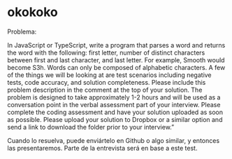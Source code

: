 # okokoko

Problema:

In JavaScript or TypeScript, write a program that parses a word and returns the word with the following: first letter, number of distinct characters between first and last character, and last letter. For example, Smooth would become S3h. Words can only be composed of alphabetic characters. A few of the things we will be looking at are test scenarios including negative tests, code accuracy, and solution completeness. Please include this problem description in the comment at the top of your solution. The problem is designed to take approximately 1-2 hours and will be used as a conversation point in the verbal assessment part of your interview. Please complete the coding assessment and have your solution uploaded as soon as possible. Please upload your solution to Dropbox or a similar option and send a link to download the folder prior to your interview.”
 
Cuando lo resuelva, puede enviártelo en Github o algo similar, y entonces las presentaremos. Parte de la entrevista será en base a este test.
